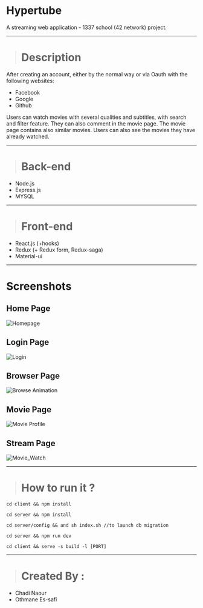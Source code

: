# Hypertube
A streaming web application - 1337 school (42 network) project.

<hr>

> # Description
After creating an account, either by the normal way or via Oauth with the following websites:
- Facebook
- Google
- Github

Users can watch movies with several qualities and subtitles, with search and filter feature. They can also comment in the movie page. The movie page contains also similar movies.
Users can also see the movies they have already watched.

<hr>

> # Back-end
- Node.js
- Express.js
- MYSQL

<hr>

> # Front-end
- React.js (+hooks)
- Redux (+ Redux form, Redux-saga)
- Material-ui

<hr>

# Screenshots

## Home Page
![Homepage](https://user-images.githubusercontent.com/44867969/190638235-c7154206-811a-4e22-88bb-62f5a907bae0.png)

## Login Page
![Login](https://user-images.githubusercontent.com/44867969/190638322-1cea743c-640c-4c14-85a7-38ff6f6b98f3.png)

## Browser Page
![Browse Animation](https://user-images.githubusercontent.com/44867969/190638395-535797f8-9c53-4781-a065-33663fe542d9.png)

## Movie Page
![Movie Profile](https://user-images.githubusercontent.com/44867969/190638471-843a671a-1d09-4df8-8559-61c5a7cad71f.png)

## Stream Page
![Movie_Watch](https://user-images.githubusercontent.com/44867969/190638534-04b8051a-59b4-40ad-96f3-c5058d9713d7.png)


<hr>

> # How to run it ?
    cd client && npm install

    cd server && npm install

    cd server/config && and sh index.sh //to launch db migration

    cd server && npm run dev

    cd client && serve -s build -l [PORT]
<hr>

> # Created By : 
-  Chadi Naour
-  Othmane Es-safi
